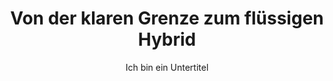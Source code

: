 ---
layout: trend
title: Von der klaren Grenze zum flüssigen Hybrid
subtitle: Ich bin ein Untertitel
teaser-img: "grenze-zu-hybrid.svg"
teaser-img-social: ""
---